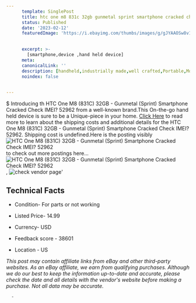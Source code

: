 ```yaml
---
      template: SinglePost
      title: htc one m8 831c 32gb gunmetal sprint smartphone cracked check imei 52962
      status: Published
      date: '2023-02-12'
      featuredImage: 'https://i.ebayimg.com/thumbs/images/g/gJYAAOSw8v1hBARZ/s-l225.jpg'
       

      excerpt: >-
        [smartphone,device ,hand held device]
      meta:
      canonicalLink: ''
      description: [handheld,industrially made,well crafted,Portable,Mobile,Compact,Convenient,Lightweight,Maneuverable,Man-portable,Miniature,Carriable,Hand-held,Light,Holdable,Transportable,Mobile device,Pocket-sized,On-the-go,Wireless,Cordless,Compact size,Convenient size, smartphone,device ,hand held device]
      noindex: false
      

---
```

$
      Introducing th HTC One M8 (831C) 32GB - Gunmetal (Sprint) Smartphone Cracked Check IMEI? 52962 from a well-known brand.This On-the-go hand held device is sure to be a Unique-piece in your home. [Click Here](https://www.ebay.com/itm/134150322850?hash=item1f3bfb7aa2%3Ag%3AgJYAAOSw8v1hBARZ&mkevt=1&mkcid=1&mkrid=711-53200-19255-0&campid=%253CePNCampaignId%253E&customid=%253CreferenceId%253E&toolid=10049) to read more to learn about the shipping costs and additional details for the HTC One M8 (831C) 32GB - Gunmetal (Sprint) Smartphone Cracked Check IMEI? 52962. Shipping cost is undefined.Here is the posting visibly ![HTC One M8 (831C) 32GB - Gunmetal (Sprint) Smartphone Cracked Check IMEI? 52962](https://i.ebayimg.com/thumbs/images/g/gJYAAOSw8v1hBARZ/s-l225.jpg) to check out more postings here... ![HTC One M8 (831C) 32GB - Gunmetal (Sprint) Smartphone Cracked Check IMEI? 52962](https://i.ebayimg.com/images/g/gJYAAOSw8v1hBARZ/s-l1600.jpg), ![check vendor page](https://origin-galleryplus.ebayimg.com/ws/web/134150322850_2_0_1/225x225.jpg,https://origin-galleryplus.ebayimg.com/ws/web/134150322850_3_0_1/225x225.jpg,https://origin-galleryplus.ebayimg.com/ws/web/134150322850_4_0_1/225x225.jpg,https://origin-galleryplus.ebayimg.com/ws/web/134150322850_5_0_1/225x225.jpg,https://origin-galleryplus.ebayimg.com/ws/web/134150322850_6_0_1/225x225.jpg)'

      

 ## Technical Facts 



     
      

 - Condition- For parts or not working 


      

 - Listed Price- 14.99 


      

 - Currency- USD 


      

 - Feedback score - 38601 


      

 - Location - US 


      
      

 *_This post may contain affiliate links from eBay and other third-party websites. As an eBay affiliate, we earn from qualifying purchases. Although we do our best to keep the information up-to-date and accurate, please check the date and all details with the vendor's website before making a purchase. Not all data may be accurate._*




      -
